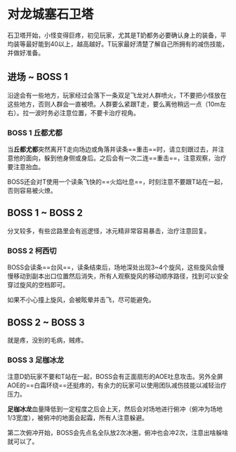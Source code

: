 # 对龙城塞石卫塔

石卫塔开始，小怪变得巨疼，初见玩家，尤其是<Role name="tank" /><Role name="healer" />T奶都务必要确认身上的装备，平均装等最好能到40以上，越高越好。T玩家最好清楚了解自己所拥有的减伤技能，并做好准备。

## 进场 ~ BOSS 1

沿途会有一些地方，玩家经过会落下一条双足飞龙对人群喷火，T不要把小怪放在这些地方，否则人群会一直被喷。人群要么紧跟T走，要么离他稍远一点（10m左右）。拉一波时务必注意位置，不要卡治疗视角。

### BOSS 1 丘都尤都
当**丘都尤都**突然离开T走向场边或角落并读条==重击==时，请立刻跟过去，并注意他的面向，躲到他身侧或身后。之后会有一次二连==重击==，注意观察，<Role name="healer" />治疗要注意抬血。

BOSS还会对T使用一个读条飞快的==火焰吐息==，<Role name="healer" /><Role name="dps" />时刻注意不要跟T站在一起，否则容易被火燎。

## BOSS 1 ~ BOSS 2

分叉较多，有些岔路里会有巡逻怪，冰元精非常容易暴击，<Role name="healer" />治疗注意回复。

### BOSS 2 柯西切

BOSS会读条==台风==，读条结束后，场地深处出现3~4个旋风，这些旋风会慢慢移动到副本出口位置然后消失，<Role name="tank" /><Role name="healer" /><Role name="dps" />所有人观察旋风的移动顺序路径，找到可以安全穿过旋风的空档即可。

如果不小心撞上旋风，会被眩晕并击飞，尽可能避免。

## BOSS 2 ~ BOSS 3

就是疼，没别的毛病，贼疼。

### BOSS 3 足枷冰龙

注意<Role name="healer" /><Role name="dps" />D奶玩家不要和T站在一起，BOSS会有正面扇形的AOE吐息攻击。另外全屏AOE的==白霜环绕==还挺疼的，有余力的玩家可以使用团队减伤技能以减轻治疗压力。

**足枷冰龙**血量降低到一定程度之后会上天，然后会对场地进行俯冲（俯冲为场地1/3宽度），被俯冲的地面会起霜，<Role name="tank" /><Role name="healer" /><Role name="dps" />所有人注意躲避。

第二次俯冲开始，BOSS会先点名全队放2次冰圈，俯冲也会冲2次，注意出啥躲啥就可以了。
